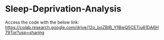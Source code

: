 # Sleep-Deprivation-Analysis

Access the code with the below link:
https://colab.research.google.com/drive/12o_boZBIB_Y1BwQ5CETju61DA6H79Tor?usp=sharing
